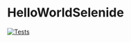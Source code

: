 # HelloWorldSelenide
[![Tests](https://github.com/tapanagkumar/HelloWorldSelenide/actions/workflows/maven.yml/badge.svg)](https://github.com/tapanagkumar/HelloWorldSelenide/actions/workflows/maven.yml)